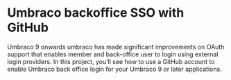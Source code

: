 # Umbraco backoffice SSO with GitHub
Umbraco 9 onwards umbraco has made significant improvements on OAuth support that enables member and back-office user to login using external login providers.
In this project, you’ll see how to use a GitHub account to enable Umbraco back office login for your Umbraco 9 or later applications.
